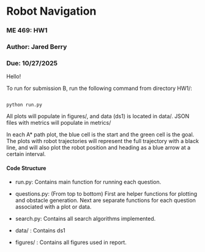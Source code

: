 # Robot Navigation
### ME 469: HW1
### Author: Jared Berry
### Due: 10/27/2025

Hello!

To run for submission B, run the following command from directory HW1/:

```

python run.py

```

All plots will populate in figures/, and data (ds1) is located in data/. JSON files with metrics will populate in
metrics/

In each A* path plot, the blue cell is the start and the green cell is the goal. The plots with robot trajectories
will represent the full trajectory with a black line, and will also plot the robot position and heading as a blue arrow
at a certain interval.

#### Code Structure

- run.py: Contains main function for running each question.

- questions.py: (From top to bottom) First are helper functions for plotting and obstacle generation. Next are separate functions for each question associated with a plot or data.

- search.py: Contains all search algorithms implemented.

- data/ : Contains ds1

- figures/ : Contains all figures used in report. 